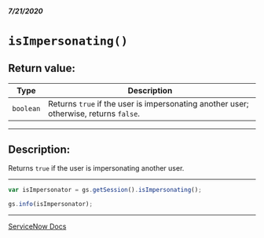 ##### 7/21/2020
# `isImpersonating()`
## Return value:
| Type | Description |
|---|---|
| `boolean` | Returns `true` if the user is impersonating another user; otherwise, returns `false`. |

---

## Description:
Returns `true` if the user is impersonating another user.

---

```js
var isImpersonator = gs.getSession().isImpersonating();

gs.info(isImpersonator);
```

---

[ServiceNow Docs](https://developer.servicenow.com/dev.do#!/reference/api/newyork/server/no-namespace/c_GlideSessionScopedAPI#r_SGSSN-isImpersonating)